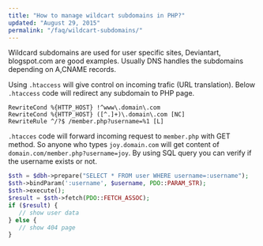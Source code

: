 ```yaml
---
title: "How to manage wildcart subdomains in PHP?"
updated: "August 29, 2015"
permalink: "/faq/wildcart-subdomains/"
---
```


Wildcard subdomains are used for user specific sites, Deviantart, blogspot.com are good examples.
Usually DNS handles the subdomains depending on A,CNAME records.

Using `.htaccess` will give control on incoming trafic (URL translation).
Below `.htaccess` code will redirect any subdomain to PHP page.

~~~
RewriteCond %{HTTP_HOST} !^www\.domain\.com
RewriteCond %{HTTP_HOST} ([^.]+)\.domain\.com [NC]
RewriteRule ^/?$ /member.php?username=%1 [L]
~~~

`.htacces` code will forward incoming request to `member.php` with GET method. So anyone who types
`joy.domain.com` will get content of `domain.com/member.php?username=joy`.
By using SQL query you can verify if the username exists or not.

~~~php
$sth = $dbh->prepare("SELECT * FROM user WHERE username=:username");
$sth->bindParam(':username', $username, PDO::PARAM_STR);
$sth->execute();
$result = $sth->fetch(PDO::FETCH_ASSOC);
if ($result) {
   // show user data
} else {
   // show 404 page
}
~~~
